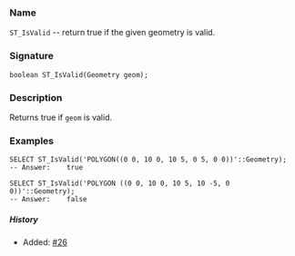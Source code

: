 ### Name

`ST_IsValid` -- return true if the given geometry is valid.

### Signature

```mysql
boolean ST_IsValid(Geometry geom);
```

### Description

Returns true if `geom` is valid.

### Examples

```mysql
SELECT ST_IsValid('POLYGON((0 0, 10 0, 10 5, 0 5, 0 0))'::Geometry);
-- Answer:    true

SELECT ST_IsValid('POLYGON ((0 0, 10 0, 10 5, 10 -5, 0 0))'::Geometry);
-- Answer:    false
```

##### History

* Added: [#26](https://github.com/irstv/H2GIS/pull/26)
